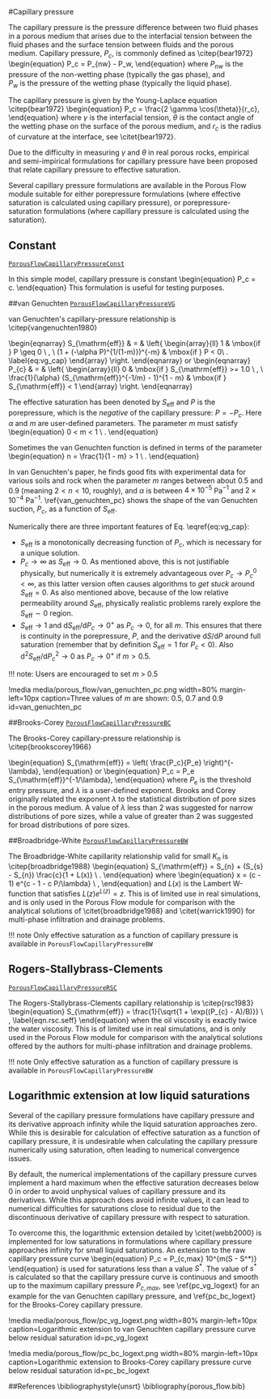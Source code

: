 #Capillary pressure

The capillary pressure is the pressure difference between two fluid phases in a porous
medium that arises due to the interfacial tension between the fluid phases and the surface
tension between fluids and the porous medium. Capillary pressure, $P_c$, is commonly
defined as \citep{bear1972}
\begin{equation}
P_c = P_{nw} - P_w,
\end{equation}
where $P_{nw}$ is the pressure of the non-wetting phase (typically the gas phase), and  
$P_w$ is the pressure of the wetting phase (typically the liquid phase).

The capillary pressure is given by the Young-Laplace equation \citep{bear1972}
\begin{equation}
P_c = \frac{2 \gamma \cos(\theta)}{r_c},
\end{equation}
where $\gamma$ is the interfacial tension, $\theta$ is the contact angle of the
wetting phase on the surface of the porous medium, and $r_c$ is the radius of curvature
at the interface, see \citet{bear1972}.

Due to the difficulty in measuring $\gamma$ and $\theta$ in real porous rocks, empirical and
semi-impirical formulations for capillary pressure have been proposed that relate capillary
pressure to effective saturation.

Several capillary pressure formulations are available in the Porous Flow module suitable for
either porepressure formulations (where effective saturation is calculated using capillary pressure), or porepressure-saturation formulations (where capillary pressure is calculated
using the saturation).

## Constant
[`PorousFlowCapillaryPressureConst`](/porous_flow/PorousFlowCapillaryPressureConst.md)

In this simple model, capillary pressure is constant
\begin{equation}
  P_c = c.
\end{equation}
This formulation is useful for testing purposes.

##van Genuchten
[`PorousFlowCapillaryPressureVG`](/porous_flow/PorousFlowCapillaryPressureVG.md)

van Genuchten's capillary-pressure relationship is \citep{vangenuchten1980}

\begin{eqnarray}
S_{\mathrm{eff}} & = & \left\{
\begin{array}{ll}
1 & \mbox{if } P \geq 0 \ , \\
(1 + (-\alpha P)^{1/(1-m)})^{-m} & \mbox{if } P < 0\ .
\label{eq:vg_cap}
\end{array}
\right.
\end{eqnarray}
or
\begin{eqnarray}
P_{c} & = & \left\{
\begin{array}{ll}
0 & \mbox{if } S_{\mathrm{eff}} >= 1.0 \ , \\
\frac{1}{\alpha} (S_{\mathrm{eff}}^{-1/m} - 1)^{1 - m} & \mbox{if }
S_{\mathrm{eff}} < 1
\end{array}
\right.
\end{eqnarray}

The effective saturation has been denoted by $S_{\mathrm{eff}}$ and
$P$ is the porepressure, which is the  *negative* of the capillary
pressure: $P = -P_{c}$.  Here $\alpha$ and $m$ are user-defined parameters.  The
parameter $m$ must satisfy
\begin{equation}
0 < m < 1 \ .
\end{equation}

Sometimes the van Genuchten function is defined in terms of the parameter
\begin{equation}
n = \frac{1}{1 - m} > 1 \ .
\end{equation}

In van Genuchten's paper, he finds good fits with experimental data
for various soils and rock when the parameter $m$ ranges between about
0.5 and 0.9 (meaning $2<n<10$, roughly), and $\alpha$ is between
$4\times 10^{-5}$ Pa$^{-1}$ and $2\times 10^{-4}$ Pa$^{-1}$.
\ref{van_genuchten_pc} shows the shape of the van Genuchten suction, $P_{c}$, as a function
of $S_{\mathrm{eff}}$.

Numerically there are three important features of
Eq. \eqref{eq:vg_cap}:

- $S_{\mathrm{eff}}$ is a monotonically decreasing function of
  $P_{c}$, which is necessary for a unique solution.
- $P_{c}\rightarrow \infty$ as $S_{\mathrm{eff}}\rightarrow 0$.  As mentioned
above, this is not justifiable physically, but numerically it is
extremely advantageous over $P_{c}\rightarrow P_{c}^{0}<\infty$, as
this latter version often causes algorithms to *get stuck* around
$S_{\mathrm{eff}} = 0$.  As also mentioned above, because of the low
relative permeability around $S_{\mathrm{eff}}$, physically realistic
problems rarely explore the $S_{\mathrm{eff}}\sim 0$ region.
- $S_{\mathrm{eff}}\rightarrow 1$ and
  $\mathrm{d}S_{\mathrm{eff}}/\mathrm{d}P_{c} \rightarrow 0^{+}$ as
  $P_{c}\rightarrow 0$, for all $m$.  This ensures that there is
  continuity in the porepressure, $P$, and the derivative
  $\mathrm{d}S/\mathrm{d}P$ around full saturation (remember that by definition
  $S_{\mathrm{eff}}=1$ for $P_{c}<0$).  Also
  $\mathrm{d}^{2}S_{\mathrm{eff}}/\mathrm{d}P_{c}^{2} \rightarrow 0$
  as $P_{c}\rightarrow 0^{+}$ if $m>0.5$.

!!! note:
    Users are encouraged to set *m* > 0.5

!media media/porous_flow/van_genuchten_pc.png width=80% margin-left=10px caption=Three values of $m$ are shown: 0.5, 0.7 and 0.9 id=van_genuchten_pc

##Brooks-Corey
[`PorousFlowCapillaryPressureBC`](/porous_flow/PorousFlowCapillaryPressureBC.md)

The Brooks-Corey capillary-pressure relationship is \citep{brookscorey1966}

\begin{equation}
S_{\mathrm{eff}} = \left( \frac{P_c}{P_e} \right)^{-\lambda},
\end{equation}
or
\begin{equation}
P_c = P_e S_{\mathrm{eff}}^{-1/\lambda},
\end{equation}
where $P_e$ is the threshold entry pressure, and $\lambda$ is a user-defined exponent. Brooks and Corey originally related the exponent $\lambda$ to the statistical distribution of pore sizes in the porous medium. A value of $\lambda$ less than 2 was suggested for narrow
distributions of pore sizes, while a value of greater than 2 was suggested for broad distributions of pore sizes.

##Broadbridge-White
[`PorousFlowCapillaryPressureBW`](/porous_flow/PorousFlowCapillaryPressureBW.md)

The Broadbridge-White capillarity relationship valid for small $K_{n}$ is \citep{broadbridge1988}
\begin{equation}
S_{\mathrm{eff}} = S_{n} + (S_{s} - S_{n}) \frac{c}{1 + L(x)} \ .
\end{equation}
where
\begin{equation}
x = (c - 1) e^{c - 1 - c P/\lambda} \ ,
\end{equation}
and $L(x)$ is the Lambert W-function that satisfies $L(z)e^{L(z)}=z$.
This is of limited use in real simulations, and is only used in the Porous
Flow module for comparison with the analytical solutions of \citet{broadbridge1988} and
\citet{warrick1990} for multi-phase infiltration and drainage problems.

!!! note
    Only effective saturation as a function of capillary pressure is available in `PorousFlowCapillaryPressureBW`

## Rogers-Stallybrass-Clements
[`PorousFlowCapillaryPressureRSC`](/porous_flow/PorousFlowCapillaryPressureRSC.md)

The Rogers-Stallybrass-Clements capillary relationship is \citep{rsc1983}
\begin{equation}
S_{\mathrm{eff}} = \frac{1}{\sqrt{1 + \exp((P_{c} - A)/B)}} \ ,
\label{eqn.rsc.seff}
\end{equation}
when the oil viscosity is exactly twice the water viscosity.  This is
of limited use in real simulations, and is only used in the Porous
Flow module for comparison with the analytical solutions offered by
the authors for multi-phase infiltration and drainage problems.

!!! note
    Only effective saturation as a function of capillary pressure is available in `PorousFlowCapillaryPressureBW`

## Logarithmic extension at low liquid saturations

Several of the capillary pressure formulations have capillary pressure and its
derivative approach infinity while the liquid saturation approaches zero. While this
is desirable for calculation of effective saturation as a function of capillary
pressure, it is undesirable when calculating the capillary pressure numerically
using saturation, often leading to numerical convergence issues.

By default, the numerical implementations of the capillary pressure curves implement a
hard maximum when the effective saturation decreases below 0 in order to avoid unphysical
values of capillary pressure and its derivatives. While this approach does avoid infinite
values, it can lead to numerical difficulties for saturations close to residual due to the
discontinuous derivative of capillary pressure with respect to saturation.

To overcome this, the logarithmic extension detailed by \citet{webb2000}
is implemented for low saturations in formulations where capillary pressure approaches
infinity for small liquid saturations. An extension to the raw capillary pressure
curve
\begin{equation}
P_c = P_{c,max} 10^{m(S - S^*)}
\end{equation}
is used for saturations less than a value $S^*$. The value of $s^*$ is calculated so that the capillary pressure curve is continuous and smooth up to the maximum capillary pressure $P_{c,max}$, see \ref{pc_vg_logext} for an example for the van Genuchten capillary
pressure, and \ref{pc_bc_logext} for the Brooks-Corey capillary pressure.

!media media/porous_flow/pc_vg_logext.png width=80% margin-left=10px caption=Logarithmic extension to van Genuchten capillary pressure curve below residual saturation id=pc_vg_logext

!media media/porous_flow/pc_bc_logext.png width=80% margin-left=10px caption=Logarithmic extension to Brooks-Corey capillary pressure curve below residual saturation id=pc_bc_logext

##References
\bibliographystyle{unsrt}
\bibliography{porous_flow.bib}
